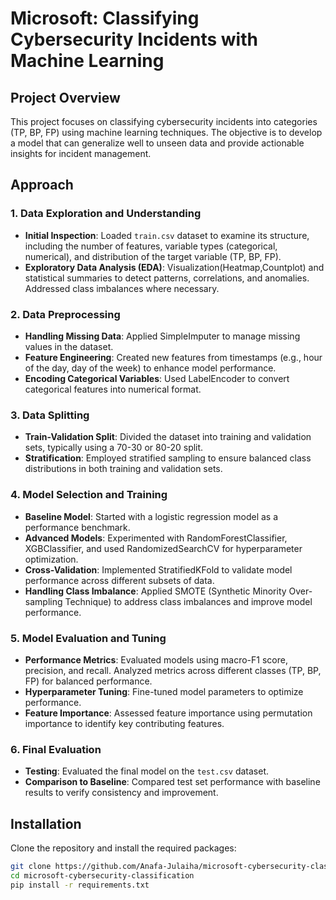 # Microsoft: Classifying Cybersecurity Incidents with Machine Learning

## Project Overview

This project focuses on classifying cybersecurity incidents into categories (TP, BP, FP) using machine learning techniques. The objective is to develop a model that can generalize well to unseen data and provide actionable insights for incident management.

## Approach

### 1. Data Exploration and Understanding
- **Initial Inspection**: Loaded `train.csv` dataset to examine its structure, including the number of features, variable types (categorical, numerical), and distribution of the target variable (TP, BP, FP).
- **Exploratory Data Analysis (EDA)**: Visualization(Heatmap,Countplot) and statistical summaries to detect patterns, correlations, and anomalies. Addressed class imbalances where necessary.

### 2. Data Preprocessing
- **Handling Missing Data**: Applied SimpleImputer to manage missing values in the dataset.
- **Feature Engineering**: Created new features from timestamps (e.g., hour of the day, day of the week) to enhance model performance.
- **Encoding Categorical Variables**: Used LabelEncoder to convert categorical features into numerical format.

### 3. Data Splitting
- **Train-Validation Split**: Divided the dataset into training and validation sets, typically using a 70-30 or 80-20 split.
- **Stratification**: Employed stratified sampling to ensure balanced class distributions in both training and validation sets.

### 4. Model Selection and Training
- **Baseline Model**: Started with a logistic regression model as a performance benchmark.
- **Advanced Models**: Experimented with RandomForestClassifier, XGBClassifier, and used RandomizedSearchCV for hyperparameter optimization.
- **Cross-Validation**: Implemented StratifiedKFold to validate model performance across different subsets of data.
- **Handling Class Imbalance**: Applied SMOTE (Synthetic Minority Over-sampling Technique) to address class imbalances and improve model performance.

### 5. Model Evaluation and Tuning
- **Performance Metrics**: Evaluated models using macro-F1 score, precision, and recall. Analyzed metrics across different classes (TP, BP, FP) for balanced performance.
- **Hyperparameter Tuning**: Fine-tuned model parameters to optimize performance.
- **Feature Importance**: Assessed feature importance using permutation importance to identify key contributing features.

### 6. Final Evaluation
- **Testing**: Evaluated the final model on the `test.csv` dataset.
- **Comparison to Baseline**: Compared test set performance with baseline results to verify consistency and improvement.

## Installation

Clone the repository and install the required packages:

```bash
git clone https://github.com/Anafa-Julaiha/microsoft-cybersecurity-classification.git
cd microsoft-cybersecurity-classification
pip install -r requirements.txt

